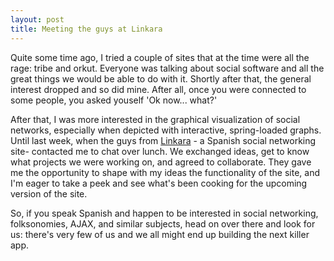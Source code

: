 ```yaml
---
layout: post
title: Meeting the guys at Linkara
---
```


Quite some time ago, I tried a couple of sites that at the time were all the rage: tribe and orkut. Everyone was talking about social software and all the great things we would be able to do with it. Shortly after that, the general interest dropped and so did mine. After all, once you were connected to some people, you asked youself 'Ok now... what?'

After that, I was more interested in the graphical visualization of social networks, especially when depicted with interactive, spring-loaded graphs. Until last week, when the guys from [Linkara](http://linkara.com/) - a Spanish social networking site- contacted me to chat over lunch. We exchanged ideas, get to know what projects we were working on, and agreed to collaborate. They gave me the opportunity to shape with my ideas the functionality of the site, and I'm eager to take a peek and see what's been cooking for the upcoming version of the site.

So, if you speak Spanish and happen to be interested in social networking, folksonomies, AJAX, and similar subjects, head on over there and look for us: there's very few of us and we all might end up building the next killer app.
